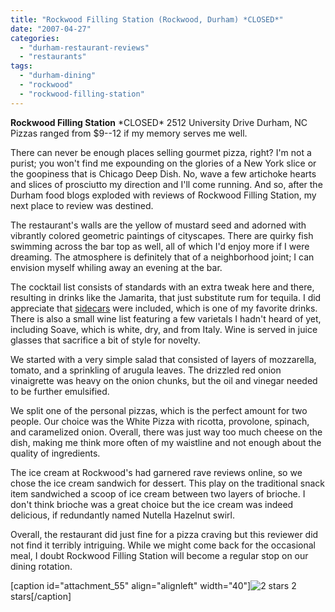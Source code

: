 ```yaml
---
title: "Rockwood Filling Station (Rockwood, Durham) *CLOSED*"
date: "2007-04-27"
categories: 
  - "durham-restaurant-reviews"
  - "restaurants"
tags: 
  - "durham-dining"
  - "rockwood"
  - "rockwood-filling-station"
---
```


**Rockwood Filling Station** \*CLOSED\* 2512 University Drive Durham, NC Pizzas ranged from $9--12 if my memory serves me well.

There can never be enough places selling gourmet pizza, right? I'm not a purist; you won't find me expounding on the glories of a New York slice or the goopiness that is Chicago Deep Dish. No, wave a few artichoke hearts and slices of prosciutto my direction and I'll come running. And so, after the Durham food blogs exploded with reviews of Rockwood Filling Station, my next place to review was destined.

The restaurant's walls are the yellow of mustard seed and adorned with vibrantly colored geometric paintings of cityscapes. There are quirky fish swimming across the bar top as well, all of which I'd enjoy more if I were dreaming. The atmosphere is definitely that of a neighborhood joint; I can envision myself whiling away an evening at the bar.

The cocktail list consists of standards with an extra tweak here and there, resulting in drinks like the Jamarita, that just substitute rum for tequila. I did appreciate that [sidecars](http://www.thegourmez.com/gourmez/cocktails/review.php?id=17&type=) were included, which is one of my favorite drinks. There is also a small wine list featuring a few varietals I hadn't heard of yet, including Soave, which is white, dry, and from Italy. Wine is served in juice glasses that sacrifice a bit of style for novelty.

We started with a very simple salad that consisted of layers of mozzarella, tomato, and a sprinkling of arugula leaves. The drizzled red onion vinaigrette was heavy on the onion chunks, but the oil and vinegar needed to be further emulsified.

We split one of the personal pizzas, which is the perfect amount for two people. Our choice was the White Pizza with ricotta, provolone, spinach, and caramelized onion. Overall, there was just way too much cheese on the dish, making me think more often of my waistline and not enough about the quality of ingredients.

The ice cream at Rockwood's had garnered rave reviews online, so we chose the ice cream sandwich for dessert. This play on the traditional snack item sandwiched a scoop of ice cream between two layers of brioche. I don't think brioche was a great choice but the ice cream was indeed delicious, if redundantly named Nutella Hazelnut swirl.

Overall, the restaurant did just fine for a pizza craving but this reviewer did not find it terribly intriguing. While we might come back for the occasional meal, I doubt Rockwood Filling Station will become a regular stop on our dining rotation.

\[caption id="attachment\_55" align="alignleft" width="40"\]![2 stars](http://s3.amazonaws.com/thegourmez-wpmedia/2009/02/rating_chicken11.gif "rating_chicken11") 2 stars\[/caption\]
